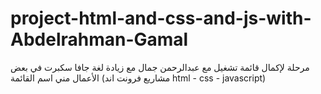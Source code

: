 # project-html-and-css-and-js-with-Abdelrahman-Gamal
مرحلة لإكمال قائمة تشغيل مع عبدالرحمن جمال مع زيادة لغة جافا سكبرت في بعض الأعمال مني اسم القائمة (مشاريع فرونت اند html - css - javascript) 
